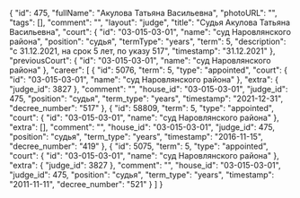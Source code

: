 {
    "id": 475,
    "fullName": "Акулова Татьяна Васильевна",
    "photoURL": "",
    "tags": [],
    "comment": "",
    "layout": "judge",
    "title": "Судья Акулова Татьяна Васильевна",
    "court": {
        "id": "03-015-03-01",
        "name": "суд Наровлянского района",
        "position": "судья",
        "termType": "years",
        "term": 5,
        "description": "c 31.12.2021, на срок 5 лет, по указу 517",
        "timestamp": "31.12.2021"
    },
    "previousCourt": {
        "id": "03-015-03-01",
        "name": "суд Наровлянского района"
    },
    "career": [
        {
            "id": 5076,
            "term": 5,
            "type": "appointed",
            "court": {
                "id": "03-015-03-01",
                "name": "суд Наровлянского района"
            },
            "extra": {
                "judge_id": 3827
            },
            "comment": "",
            "house_id": "03-015-03-01",
            "judge_id": 475,
            "position": "судья",
            "term_type": "years",
            "timestamp": "2021-12-31",
            "decree_number": "517"
        },
        {
            "id": 58809,
            "term": 5,
            "type": "appointed",
            "court": {
                "id": "03-015-03-01",
                "name": "суд Наровлянского района"
            },
            "extra": [],
            "comment": "",
            "house_id": "03-015-03-01",
            "judge_id": 475,
            "position": "судья",
            "term_type": "years",
            "timestamp": "2016-11-15",
            "decree_number": "419"
        },
        {
            "id": 5075,
            "term": 5,
            "type": "appointed",
            "court": {
                "id": "03-015-03-01",
                "name": "суд Наровлянского района"
            },
            "extra": {
                "judge_id": 3827
            },
            "comment": "",
            "house_id": "03-015-03-01",
            "judge_id": 475,
            "position": "судья",
            "term_type": "years",
            "timestamp": "2011-11-11",
            "decree_number": "521"
        }
    ]
}